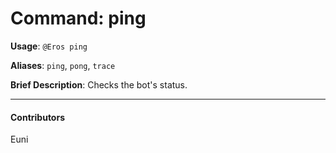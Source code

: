 # Command: ping


**Usage**: `@Eros ping `

**Aliases**: `ping`, `pong`, `trace`

**Brief Description**: Checks the bot's status.




---

#### Contributors


Euni
